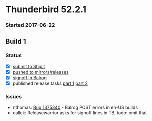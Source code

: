 # Thunderbird 52.2.1

### Started 2017-06-22

## Build 1

### Status
- [x] [submit to Shipit](https://wiki.mozilla.org/Release:Release_Automation_on_Mercurial:Starting_a_Release#Submit_to_Ship_It)
- [x] [pushed to mirrors/releases](https://wiki.mozilla.org/Release:Release_Automation_on_Mercurial:Updates#Push_to_mirrors)
- [x] [signoff in Balrog](../how-tos/relpro.md#3-signoffs)
- [x] published release tasks [part 1](https://wiki.mozilla.org/Release:Release_Automation_on_Mercurial:Updates_through_Shipping#Publish_in_Balrog) [part 2](https://wiki.mozilla.org/Release:Release_Automation_on_Mercurial:Updates_through_Shipping#Post-release_tasks)

### Issues
- nthomas: [Bug 1375340](https://bugzil.la/1375340) - Balrog POST errors in en-US builds
- callek: Releasewarrior asks for signoff lines in TB, todo: omit that



